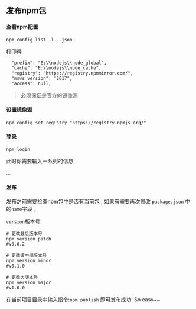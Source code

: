 ## 发布npm包

#### 查看npm配置
```shell
npm config list -l --json
```
打印得
```
  "prefix": "E:\\nodejs\\node_global",
  "cache": "E:\\nodejs\\node_cache",
  "registry": "https://registry.npmmirror.com/",
  "msvs_version": "2017",
  "access": null,
  ```
> 必须保证是官方的镜像源

#### 设置镜像源
```shell
npm config set registry "https://registry.npmjs.org/"
```

#### 登录
```shell
npm login
```
此时你需要输入一系列的信息

...

#### 发布

发布之前需要检查npm包中是否有当前包 , 如果有需要再次修改 `package.json` 中的`name`字段 。

`version`版本号:
```shell
# 更改最后版本号
npm version patch
#v0.0.2

# 更改该中间版本号
npm version minor
#v0.1.0

# 更改大版本号
npm version major
#v1.0.0
```

在当前项目目录中输入指令:`npm publish` 即可发布成功! So easy~~




